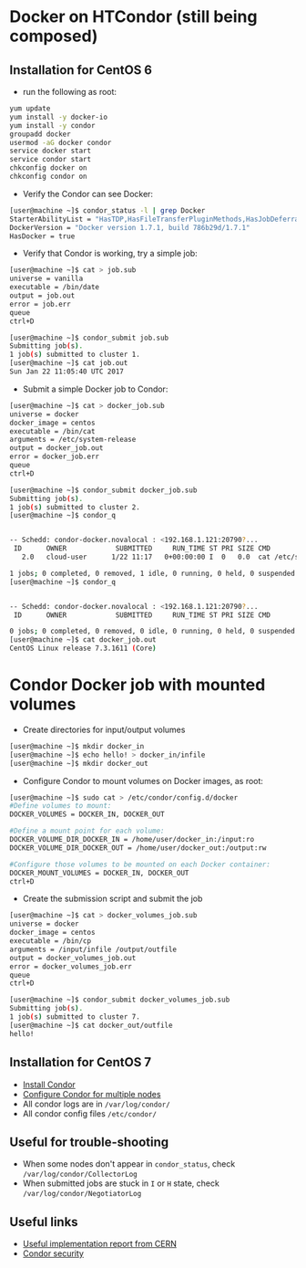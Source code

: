 Docker on HTCondor (still being composed)
=========================================

Installation for CentOS 6
--------------------------
* run the following as root: 
```bash
yum update
yum install -y docker-io
yum install -y condor
groupadd docker
usermod -aG docker condor
service docker start
service condor start
chkconfig docker on
chkconfig condor on
```
* Verify the Condor can see Docker:
```bash
[user@machine ~]$ condor_status -l | grep Docker
StarterAbilityList = "HasTDP,HasFileTransferPluginMethods,HasJobDeferral,HasJICLocalConfig,HasJICLocalStdin,HasPerFileEncryption,HasDocker,HasFileTransfer,HasReconnect,HasVM,HasMPI"
DockerVersion = "Docker version 1.7.1, build 786b29d/1.7.1"
HasDocker = true
```
* Verify that Condor is working, try a simple job:
```bash
[user@machine ~]$ cat > job.sub
universe = vanilla
executable = /bin/date
output = job.out
error = job.err
queue
ctrl+D

[user@machine ~]$ condor_submit job.sub
Submitting job(s).
1 job(s) submitted to cluster 1.
[user@machine ~]$ cat job.out
Sun Jan 22 11:05:40 UTC 2017
```
* Submit a simple Docker job to Condor:
```bash
[user@machine ~]$ cat > docker_job.sub
universe = docker
docker_image = centos
executable = /bin/cat
arguments = /etc/system-release
output = docker_job.out
error = docker_job.err
queue
ctrl+D

[user@machine ~]$ condor_submit docker_job.sub
Submitting job(s).
1 job(s) submitted to cluster 2.
[user@machine ~]$ condor_q


-- Schedd: condor-docker.novalocal : <192.168.1.121:20790?...
 ID      OWNER            SUBMITTED     RUN_TIME ST PRI SIZE CMD
   2.0   cloud-user      1/22 11:17   0+00:00:00 I  0   0.0  cat /etc/system-re

1 jobs; 0 completed, 0 removed, 1 idle, 0 running, 0 held, 0 suspended
[user@machine ~]$ condor_q


-- Schedd: condor-docker.novalocal : <192.168.1.121:20790?...
 ID      OWNER            SUBMITTED     RUN_TIME ST PRI SIZE CMD

0 jobs; 0 completed, 0 removed, 0 idle, 0 running, 0 held, 0 suspended
[user@machine ~]$ cat docker_job.out
CentOS Linux release 7.3.1611 (Core)
```
# Condor Docker job with mounted volumes
* Create directories for input/output volumes
```bash
[user@machine ~]$ mkdir docker_in
[user@machine ~]$ echo hello! > docker_in/infile
[user@machine ~]$ mkdir docker_out
```
* Configure Condor to mount volumes on Docker images, as root:
```bash
[user@machine ~]$ sudo cat > /etc/condor/config.d/docker
#Define volumes to mount:
DOCKER_VOLUMES = DOCKER_IN, DOCKER_OUT

#Define a mount point for each volume:
DOCKER_VOLUME_DIR_DOCKER_IN = /home/user/docker_in:/input:ro
DOCKER_VOLUME_DIR_DOCKER_OUT = /home/user/docker_out:/output:rw

#Configure those volumes to be mounted on each Docker container:
DOCKER_MOUNT_VOLUMES = DOCKER_IN, DOCKER_OUT
ctrl+D
```
* Create the submission script and submit the job
```bash
[user@machine ~]$ cat > docker_volumes_job.sub
universe = docker
docker_image = centos
executable = /bin/cp
arguments = /input/infile /output/outfile
output = docker_volumes_job.out
error = docker_volumes_job.err
queue
ctrl+D

[user@machine ~]$ condor_submit docker_volumes_job.sub
Submitting job(s).
1 job(s) submitted to cluster 7.
[user@machine ~]$ cat docker_out/outfile
hello!
```
Installation for CentOS 7
--------------------------

* [Install Condor](https://research.cs.wisc.edu/htcondor/instructions/el/7/stable/)
* [Configure Condor for multiple nodes](https://spinningmatt.wordpress.com/2011/06/12/getting-started-creating-a-multiple-node-condor-pool/)
* All condor logs are in ``/var/log/condor/``
* All condor config files ``/etc/condor/``

Useful for trouble-shooting
----------------------------
* When some nodes don't appear in ``condor_status``, check ``/var/log/condor/CollectorLog``
* When submitted jobs are stuck in ``I`` or ``H`` state, check  ``/var/log/condor/NegotiatorLog``

Useful links
-------------
 * [Useful implementation report from CERN](https://github.com/abdulrahmanazab/docker-on-htcondor/blob/master/CERN_summer_student_report_Nawel_Medjkoune_2016.pdf)
 * [Condor security](http://research.cs.wisc.edu/htcondor/manual/v8.2/3_6Security.html)
 
